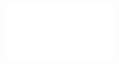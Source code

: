 ![ObjectProj2](/Notatki/Semestr%202/Programowanie%20obiektowe/Wyk%C5%82ady/Wyk%C5%82ad%206/ObjectProj2.pdf)

